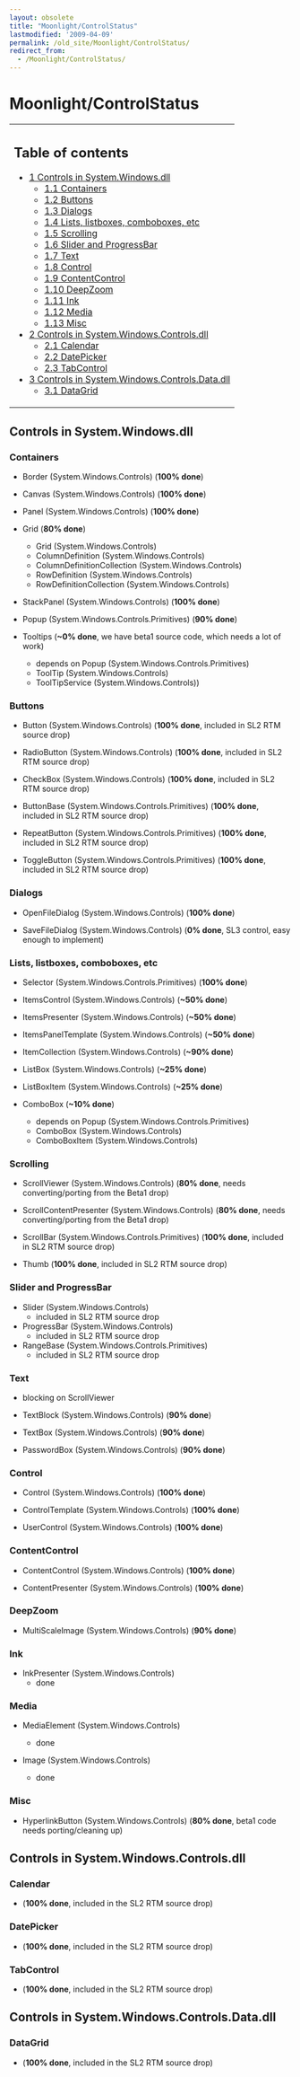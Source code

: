 ```yaml
---
layout: obsolete
title: "Moonlight/ControlStatus"
lastmodified: '2009-04-09'
permalink: /old_site/Moonlight/ControlStatus/
redirect_from:
  - /Moonlight/ControlStatus/
---
```


Moonlight/ControlStatus
=======================

<table>
<col width="100%" />
<tbody>
<tr class="odd">
<td align="left"><h2>Table of contents</h2>
<ul>
<li><a href="#controls-in-systemwindowsdll">1 Controls in System.Windows.dll</a>
<ul>
<li><a href="#containers">1.1 Containers</a></li>
<li><a href="#buttons">1.2 Buttons</a></li>
<li><a href="#dialogs">1.3 Dialogs</a></li>
<li><a href="#lists-listboxes-comboboxes-etc">1.4 Lists, listboxes, comboboxes, etc</a></li>
<li><a href="#scrolling">1.5 Scrolling</a></li>
<li><a href="#slider-and-progressbar">1.6 Slider and ProgressBar</a></li>
<li><a href="#text">1.7 Text</a></li>
<li><a href="#control">1.8 Control</a></li>
<li><a href="#contentcontrol">1.9 ContentControl</a></li>
<li><a href="#deepzoom">1.10 DeepZoom</a></li>
<li><a href="#ink">1.11 Ink</a></li>
<li><a href="#media">1.12 Media</a></li>
<li><a href="#misc">1.13 Misc</a></li>
</ul></li>
<li><a href="#controls-in-systemwindowscontrolsdll">2 Controls in System.Windows.Controls.dll</a>
<ul>
<li><a href="#calendar">2.1 Calendar</a></li>
<li><a href="#datepicker">2.2 DatePicker</a></li>
<li><a href="#tabcontrol">2.3 TabControl</a></li>
</ul></li>
<li><a href="#controls-in-systemwindowscontrolsdatadll">3 Controls in System.Windows.Controls.Data.dll</a>
<ul>
<li><a href="#datagrid">3.1 DataGrid</a></li>
</ul></li>
</ul></td>
</tr>
</tbody>
</table>

Controls in System.Windows.dll
------------------------------

### Containers

-   Border (System.Windows.Controls) (**100% done**)
-   Canvas (System.Windows.Controls) (**100% done**)
-   Panel (System.Windows.Controls) (**100% done**)

-   Grid (**80% done**)
    -   Grid (System.Windows.Controls)
    -   ColumnDefinition (System.Windows.Controls)
    -   ColumnDefinitionCollection (System.Windows.Controls)
    -   RowDefinition (System.Windows.Controls)
    -   RowDefinitionCollection (System.Windows.Controls)

-   StackPanel (System.Windows.Controls) (**100% done**)

-   Popup (System.Windows.Controls.Primitives) (**90% done**)

-   Tooltips (**\~0% done**, we have beta1 source code, which needs a lot of work)
    -   depends on Popup (System.Windows.Controls.Primitives)
    -   ToolTip (System.Windows.Controls)
    -   ToolTipService (System.Windows.Controls))

### Buttons

-   Button (System.Windows.Controls) (**100% done**, included in SL2 RTM source drop)

-   RadioButton (System.Windows.Controls) (**100% done**, included in SL2 RTM source drop)

-   CheckBox (System.Windows.Controls) (**100% done**, included in SL2 RTM source drop)

-   ButtonBase (System.Windows.Controls.Primitives) (**100% done**, included in SL2 RTM source drop)

-   RepeatButton (System.Windows.Controls.Primitives) (**100% done**, included in SL2 RTM source drop)

-   ToggleButton (System.Windows.Controls.Primitives) (**100% done**, included in SL2 RTM source drop)

### Dialogs

-   OpenFileDialog (System.Windows.Controls) (**100% done**)

-   SaveFileDialog (System.Windows.Controls) (**0% done**, SL3 control, easy enough to implement)

### Lists, listboxes, comboboxes, etc

-   Selector (System.Windows.Controls.Primitives) (**100% done**)

-   ItemsControl (System.Windows.Controls) (**\~50% done**)
-   ItemsPresenter (System.Windows.Controls) (**\~50% done**)
-   ItemsPanelTemplate (System.Windows.Controls) (**\~50% done**)
-   ItemCollection (System.Windows.Controls) (**\~90% done**)

-   ListBox (System.Windows.Controls) (**\~25% done**)
-   ListBoxItem (System.Windows.Controls) (**\~25% done**)

-   ComboBox (**\~10% done**)
    -   depends on Popup (System.Windows.Controls.Primitives)
    -   ComboBox (System.Windows.Controls)
    -   ComboBoxItem (System.Windows.Controls)

### Scrolling

-   ScrollViewer (System.Windows.Controls) (**80% done**, needs converting/porting from the Beta1 drop)

-   ScrollContentPresenter (System.Windows.Controls) (**80% done**, needs converting/porting from the Beta1 drop)

-   ScrollBar (System.Windows.Controls.Primitives) (**100% done**, included in SL2 RTM source drop)

-   Thumb (**100% done**, included in SL2 RTM source drop)

### Slider and ProgressBar

-   Slider (System.Windows.Controls)
    -   included in SL2 RTM source drop
-   ProgressBar (System.Windows.Controls)
    -   included in SL2 RTM source drop
-   RangeBase (System.Windows.Controls.Primitives)
    -   included in SL2 RTM source drop

### Text

-   blocking on ScrollViewer

-   TextBlock (System.Windows.Controls) (**90% done**)

-   TextBox (System.Windows.Controls) (**90% done**)

-   PasswordBox (System.Windows.Controls) (**90% done**)

### Control

-   Control (System.Windows.Controls) (**100% done**)

-   ControlTemplate (System.Windows.Controls) (**100% done**)

-   UserControl (System.Windows.Controls) (**100% done**)

### ContentControl

-   ContentControl (System.Windows.Controls) (**100% done**)

-   ContentPresenter (System.Windows.Controls) (**100% done**)

### DeepZoom

-   MultiScaleImage (System.Windows.Controls) (**90% done**)

### Ink

-   InkPresenter (System.Windows.Controls)
    -   done

### Media

-   MediaElement (System.Windows.Controls)
    -   done

-   Image (System.Windows.Controls)
    -   done

### Misc

-   HyperlinkButton (System.Windows.Controls) (**80% done**, beta1 code needs porting/cleaning up)

Controls in System.Windows.Controls.dll
---------------------------------------

### Calendar

-   (**100% done**, included in the SL2 RTM source drop)

### DatePicker

-   (**100% done**, included in the SL2 RTM source drop)

### TabControl

-   (**100% done**, included in the SL2 RTM source drop)

Controls in System.Windows.Controls.Data.dll
--------------------------------------------

### DataGrid

-   (**100% done**, included in the SL2 RTM source drop)


